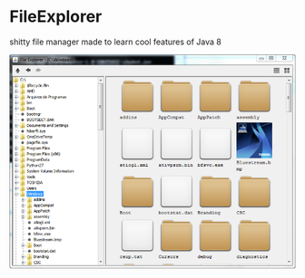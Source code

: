 # FileExplorer
shitty file manager made to learn cool features of Java 8

![screenshot](FileExplorer.png "file explorer")
